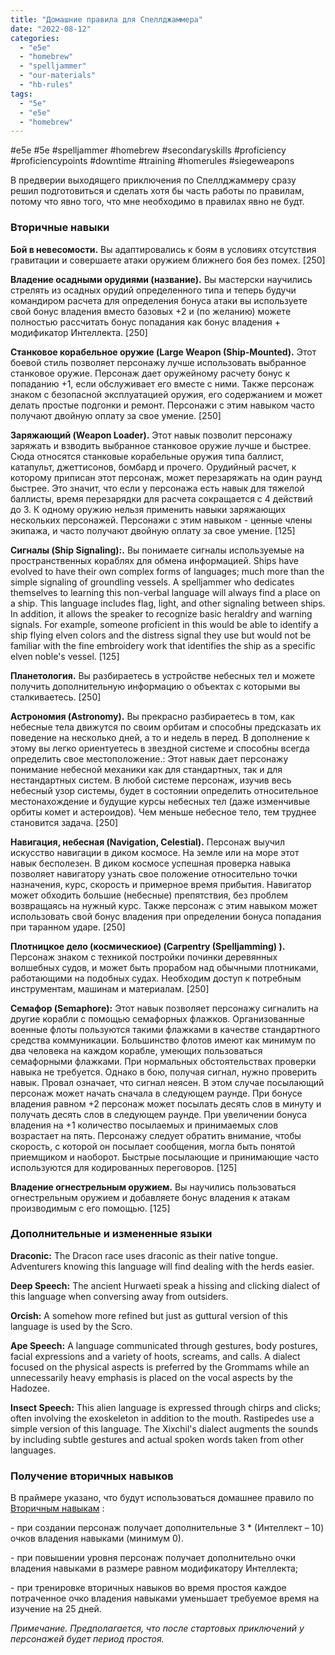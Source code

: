 ```yaml
---
title: "Домашние правила для Спеллджаммера"
date: "2022-08-12"
categories: 
  - "e5e"
  - "homebrew"
  - "spelljammer"
  - "our-materials"
  - "hb-rules"
tags: 
  - "5e"
  - "e5e"
  - "homebrew"
---
```


#e5e #5e #spelljammer #homebrew #secondaryskills #proficiency #proficiencypoints #downtime #training #homerules #siegeweapons

В предверии выходящего приключения по Спеллджаммеру сразу решил подготовиться и сделать хотя бы часть работы по правилам, потому что явно того, что мне необходимо в правилах явно не будт.

### Вторичные навыки

**Бой в невесомости.** Вы адаптировались к боям в условиях отсутствия гравитации и совершаете атаки оружием ближнего боя без помех. \[250\]

**Владение осадными орудиями (название).** Вы мастерски научились стрелять из осадных орудий определенного типа и теперь будучи командиром расчета для определения бонуса атаки вы используете свой бонус владения вместо базовых +2 и (по желанию) можете полностью рассчитать бонус попадания как бонус владения + модификатор Интеллекта. \[250\]

**Станковое корабельное оружие (Large Weapon (Ship-Mounted).** Этот боевой стиль позволяет персонажу лучше использовать выбранное станковое оружие. Персонаж дает оружейному расчету бонус к попаданию +1, если обслуживает его вместе с ними. Также персонаж знаком с безопасной эксплуатацией оружия, его содержанием и может делать простые подгонки и ремонт. Персонажи с этим навыком часто получают двойную оплату за свое умение. \[250\]

**Заряжающий (Weapon Loader).** Этот навык позволит персонажу заряжать и взводить выбранное станковое оружие лучше и быстрее. Сюда относятся станковые корабельные оружия типа баллист, катапульт, джеттисонов, бомбард и прочего. Орудийный расчет, к которому приписан этот персонаж, может перезаряжать на один раунд быстрее. Это значит, что если у персонажа есть навык для тяжелой баллисты, время перезарядки для расчета сокращается с 4 действий до 3. К одному оружию нельзя применить навыки заряжающих нескольких персонажей. Персонажи с этим навыком - ценные члены экипажа, и часто получают двойную оплату за свое умение. \[125\]

**Сигналы (**Ship Signaling):**.** Вы понимаете сигналы используемые на пространственных кораблях для обмена информацией. Ships have evolved to have their own complex forms of languages; much more than the simple signaling of groundling vessels. A spelljammer who dedicates themselves to learning this non-verbal language will always find a place on a ship. This language includes flag, light, and other signaling between ships. In addition, it allows the speaker to recognize basic heraldry and warning signals. For example, someone proficient in this would be able to identify a ship flying elven colors and the distress signal they use but would not be familiar with the fine embroidery work that identifies the ship as a specific elven noble's vessel. \[125\]

**Планетология.** Вы разбираетесь в устройстве небесных тел и можете получить дополнительную информацию о объектах с которыми вы сталкиваетесь. \[250\]

**Астрономия (Astronomy).** Вы прекрасно разбираетесь в том, как небесные тела движутся по своим орбитам и способны предсказать их поведение на несколько дней, а то и недель в перед. В дополнение к этому вы легко ориентуетесь в звездной системе и способны всегда определить свое местоположение.: Этот навык дает персонажу понимание небесной механики как для стандартных, так и для нестандартных систем. В любой системе персонаж, изучив весь небесный узор системы, будет в состоянии определить относительное местонахождение и будущие курсы небесных тел (даже изменчивые орбиты комет и астероидов). Чем меньше небесное тело, тем труднее становится задача. \[250\]

**Навигация, небесная (Navigation, Celestial).** Персонаж выучил искусство навигации в диком космосе. На земле или на море этот навык бесполезен. В диком космосе успешная проверка навыка позволяет навигатору узнать свое положение относительно точки назначения, курс, скорость и примерное время прибытия. Навигатор может обходить большие (небесные) препятствия, без проблем возвращаясь на нужный курс. Также персонаж с этим навыком может использовать свой бонус владения при определении бонуса попадания при таранном ударе. \[250\]

**Плотницкое дело (космическиое) (Carpentry (Spelljamming) ).** Персонаж знаком с техникой постройки починки деревянных волшебных судов, и может быть прорабом над обычными плотниками, работающими на подобных судах. Необходим доступ к потребным инструментам, машинам и материалам. \[250\]

**Семафор (Semaphore):** Этот навык позволяет персонажу сигналить на другие корабли с помощью семафорных флажков. Организованные военные флоты пользуются такими флажками в качестве стандартного средства коммуникации. Большинство флотов имеют как минимум по два человека на каждом корабле, умеющих пользоваться семафорными флажками. При нормальных обстоятельствах проверки навыка не требуется. Однако в бою, получая сигнал, нужно проверить навык. Провал означает, что сигнал неясен. В этом случае посылающий персонаж может начать сначала в следующем раунде. При бонусе владения равном +2 персонаж может посылать десять слов в минуту и получать десять слов в следующем раунде. При увеличении бонуса владения на +1 количество посылаемых и принимаемых слов возрастает на пять. Персонажу следует обратить внимание, чтобы скорость, с которой он посылает сообщения, могла быть понятой приемщиком и наоборот. Быстрые посылающие и принимающие часто используются для кодированных переговоров. \[125\]

**Владение огнестрельным оружием.** Вы научились пользоваться огнестрельным оружием и добавляете бонус владения к атакам производимым с его помощью. \[125\]

### Дополнительные и измененные языки

**Draconic:** The Dracon race uses draconic as their native tongue. Adventurers knowing this language will find dealing with the herds easier.

**Deep Speech:** The ancient Hurwaeti speak a hissing and clicking dialect of this language when conversing away from outsiders.

**Orcish:** A somehow more refined but just as guttural version of this language is used by the Scro.

**Ape Speech:** A language communicated through gestures, body postures, facial expressions and a variety of hoots, screams, and calls. A dialect focused on the physical aspects is preferred by the Grommams while an unnecessarily heavy emphasis is placed on the vocal aspects by the Hadozee.

**Insect Speech:** This alien language is expressed through chirps and clicks; often involving the exoskeleton in addition to the mouth. Rastipedes use a simple version of this language. The Xixchil's dialect augments the sounds by including subtle gestures and actual spoken words taken from other languages.

### Получение вторичных навыков

В праймере указано, что будут использоваться домашнее правило по [Вторичным навыкам](https://cyborgsandmages.com/2020/06/vtorichnye-navyki-drugoj-vzglyad-na-nav/) :

\- при создании персонаж получает дополнительные 3 \* (Интеллект – 10) очков владения навыками (минимум 0).

\- при повышении уровня персонаж получает дополнительно очки владения навыками в размере равном модификатору Интеллекта;

\- при тренировке вторичных навыков во время простоя каждое потраченное очко владения навыками уменьшает требуемое время на изучение на 25 дней.

_Примечание. Предполагается, что после стартовых приключений у персонажей будет период простоя._

